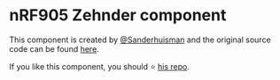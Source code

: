 # nRF905 Zehnder component

This component is created by [@Sanderhuisman](https://github.com/Sanderhuisman) and the original source code can be found [here](https://github.com/Sanderhuisman/ESPHome-Zehnder-RF/tree/main/components/zehnder).

If you like this component, you should ⭐ [his repo](https://github.com/Sanderhuisman/ESPHome-Zehnder-RF).
